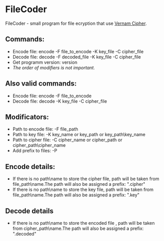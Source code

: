 # FileCoder
FileCoder - small program for file ecryption that use [Vernam Cipher](https://en.wikipedia.org/wiki/One-time_pad).
 
 ## Commands:
* Encode file: encode -F file_to_encode -K key_file -C cipher_file 
* Decode file: decode -F decoded_file -K key_file -C cipher_file 
* Get programm version: version
* *The order of modifiers is not important.*

## Also valid commands:
* Encode file: encode -F file_to_encode
* Decode file: decode -K key_file -C cipher_file 

## Modificators:
* Path to encode file: -F file_path
* Path to key file: -K key_name or key_path or key_path\key_name
* Path to cipher file: -C cipher_name or cipher_path or cipher_path\cipher_name
* Add prefix to files: -P

## Encode details:
* If there is no path\name to store the cipher file, path will be taken from file_path\name.The path will also be assigned a prefix: ".cipher"
* If there is no path\name to store the key file, path will be taken from file_path\name.The path will also be assigned a prefix: ".key"

## Decode details
* If there is no path\name to store the encoded file , path will be taken from cipher_path\name.The path will also be assigned a prefix: ".decoded"

